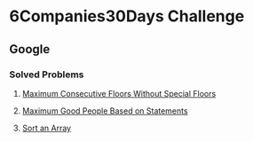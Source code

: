 # 6Companies30Days Challenge
## Google

### Solved Problems
1. [Maximum Consecutive Floors Without Special Floors](./Q1.maximum-consecutive-floors-without-special-floors.md)

2. [Maximum Good People Based on Statements](./Q2.maximum-good-people-based-on-statements.md)

3. [Sort an Array](./Q3.sort-an-array.md) 
